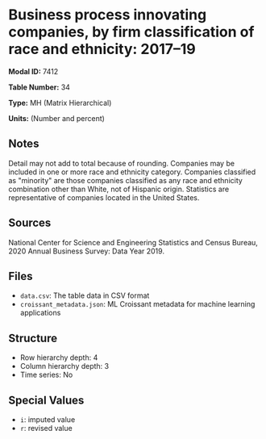 # Business process innovating companies, by firm classification of race and ethnicity: 2017&#8211;19

**Modal ID:** 7412

**Table Number:** 34

**Type:** MH (Matrix Hierarchical)

**Units:** (Number and percent)

## Notes

Detail may not add to total because of rounding. Companies may be included in one or more race and ethnicity category. Companies classified as "minority" are those companies classified as any race and ethnicity combination other than White, not of Hispanic origin. Statistics are representative of companies located in the United States.

## Sources

National Center for Science and Engineering Statistics and Census Bureau, 2020 Annual Business Survey: Data Year 2019.

## Files

- `data.csv`: The table data in CSV format
- `croissant_metadata.json`: ML Croissant metadata for machine learning applications

## Structure

- Row hierarchy depth: 4
- Column hierarchy depth: 3
- Time series: No

## Special Values

- `i`: imputed value
- `r`: revised value
